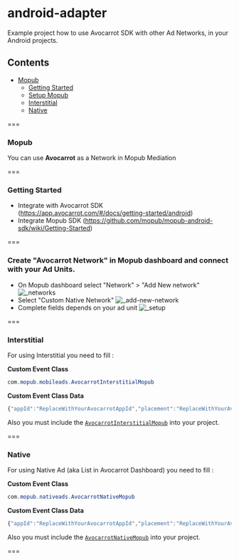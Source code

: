 # android-adapter
Example project how to use Avocarrot SDK with other Ad Networks, in your Android projects.


## Contents
* [Mopub](#mopub)
  * [Getting Started](#getting-started)
  * [Setup Mopub](#create-avocarrot-network-in-mopub-dashboard-and-connect-with-your-ad-units)
  * [Interstitial](#interstitial)
  * [Native](#native)

===

### Mopub
You can use **Avocarrot** as a Network in Mopub Mediation

===

### Getting Started 
* Integrate with Avocarrot SDK (https://app.avocarrot.com/#/docs/getting-started/android)
* Integrate Mopub SDK (https://github.com/mopub/mopub-android-sdk/wiki/Getting-Started)

===

### Create "Avocarrot Network" in Mopub dashboard and connect with your Ad Units.
* On Mopub dashboard select "Network" > "Add New network"
![_networks](https://cloud.githubusercontent.com/assets/6909699/8229858/5feec64e-15c3-11e5-9921-7585b9f57861.png)
* Select "Custom Native Network"
![_add-new-network](https://cloud.githubusercontent.com/assets/6909699/8229862/68b9b7ca-15c3-11e5-9e0a-76537a52734a.png)
* Complete fields depends on your ad unit
![_setup](https://cloud.githubusercontent.com/assets/6909699/8229864/6b65cbc6-15c3-11e5-9aa4-277aa7ecd775.png)

===

### Interstitial
For using Interstitial you need to fill :

**Custom Event Class**
```java
com.mopub.mobileads.AvocarrotInterstitialMopub
```

**Custom Event Class Data**
```javascript
{"appId":"ReplaceWithYourAvocarrotAppId","placement":"ReplaceWithYourAvocarrotPlacement"}
```

Also you must include the [`AvocarrotInterstitialMopub`](https://github.com/Avocarrot/android-adapter/blob/master/avocarrotadapter/src/main/java/com/mopub/mobileads/AvocarrotInterstitialMopub.java) into your project.

===

### Native
For using Native Ad (aka List in Avocarrot Dashboard) you need to fill :

**Custom Event Class**
```java
com.mopub.nativeads.AvocarrotNativeMopub
```

**Custom Event Class Data**
```javascript
{"appId":"ReplaceWithYourAvocarrotAppId","placement":"ReplaceWithYourAvocarrotPlacement"}
```

Also you must include the [`AvocarrotNativeMopub`](https://github.com/Avocarrot/android-adapter/blob/master/avocarrotadapter/src/main/java/com/mopub/nativeads/AvocarrotNativeMopub.java) into your project.

===
